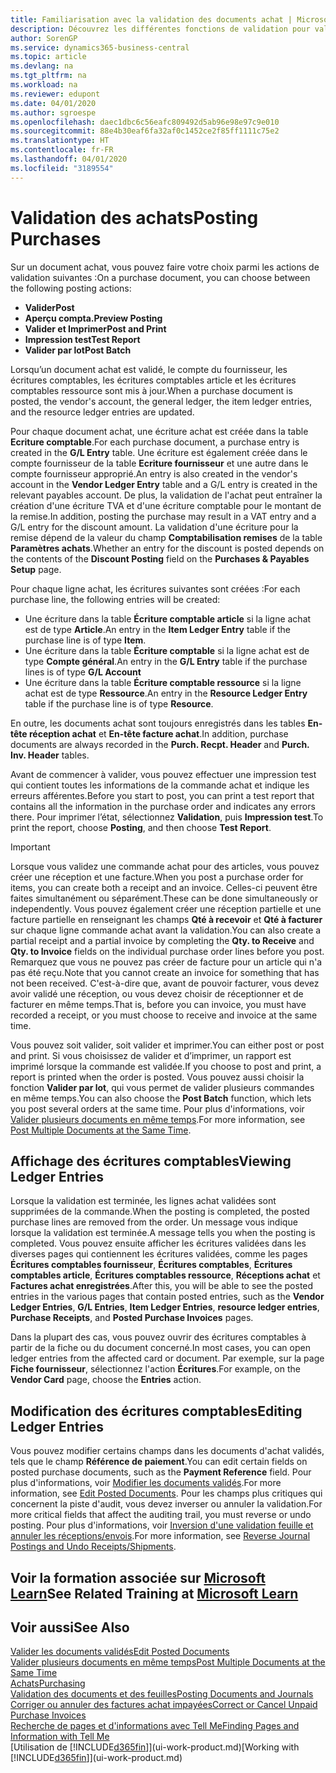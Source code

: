 ```yaml
---
title: Familiarisation avec la validation des documents achat | Microsoft Docs
description: Découvrez les différentes fonctions de validation pour valider les documents achat et comment mettre à jour les documents validés.
author: SorenGP
ms.service: dynamics365-business-central
ms.topic: article
ms.devlang: na
ms.tgt_pltfrm: na
ms.workload: na
ms.reviewer: edupont
ms.date: 04/01/2020
ms.author: sgroespe
ms.openlocfilehash: daec1dbc6c56eafc809492d5ab96e98e97c9e010
ms.sourcegitcommit: 88e4b30eaf6fa32af0c1452ce2f85ff1111c75e2
ms.translationtype: HT
ms.contentlocale: fr-FR
ms.lasthandoff: 04/01/2020
ms.locfileid: "3189554"
---
```

# <a name="posting-purchases"></a><span data-ttu-id="0be80-103">Validation des achats</span><span class="sxs-lookup"><span data-stu-id="0be80-103">Posting Purchases</span></span>
<span data-ttu-id="0be80-104">Sur un document achat, vous pouvez faire votre choix parmi les actions de validation suivantes :</span><span class="sxs-lookup"><span data-stu-id="0be80-104">On a purchase document, you can choose between the following posting actions:</span></span>

* <span data-ttu-id="0be80-105">**Valider**</span><span class="sxs-lookup"><span data-stu-id="0be80-105">**Post**</span></span>
* <span data-ttu-id="0be80-106">**Aperçu compta.**</span><span class="sxs-lookup"><span data-stu-id="0be80-106">**Preview Posting**</span></span>
* <span data-ttu-id="0be80-107">**Valider et Imprimer**</span><span class="sxs-lookup"><span data-stu-id="0be80-107">**Post and Print**</span></span>
* <span data-ttu-id="0be80-108">**Impression test**</span><span class="sxs-lookup"><span data-stu-id="0be80-108">**Test Report**</span></span>
* <span data-ttu-id="0be80-109">**Valider par lot**</span><span class="sxs-lookup"><span data-stu-id="0be80-109">**Post Batch**</span></span>

<span data-ttu-id="0be80-110">Lorsqu’un document achat est validé, le compte du fournisseur, les écritures comptables, les écritures comptables article et les écritures comptables ressource sont mis à jour.</span><span class="sxs-lookup"><span data-stu-id="0be80-110">When a purchase document is posted, the vendor's account, the general ledger, the item ledger entries, and the resource ledger entries  are updated.</span></span>

<span data-ttu-id="0be80-111">Pour chaque document achat, une écriture achat est créée dans la table **Ecriture comptable**.</span><span class="sxs-lookup"><span data-stu-id="0be80-111">For each purchase document, a purchase entry is created in the **G/L Entry** table.</span></span> <span data-ttu-id="0be80-112">Une écriture est également créée dans le compte fournisseur de la table **Ecriture fournisseur** et une autre dans le compte fournisseur approprié.</span><span class="sxs-lookup"><span data-stu-id="0be80-112">An entry is also created in the vendor's account in the **Vendor Ledger Entry** table and a G/L entry is created in the relevant payables account.</span></span> <span data-ttu-id="0be80-113">De plus, la validation de l'achat peut entraîner la création d'une écriture TVA et d'une écriture comptable pour le montant de la remise.</span><span class="sxs-lookup"><span data-stu-id="0be80-113">In addition, posting the purchase may result in a VAT entry and a G/L entry for the discount amount.</span></span> <span data-ttu-id="0be80-114">La validation d'une écriture pour la remise dépend de la valeur du champ **Comptabilisation remises** de la table **Paramètres achats**.</span><span class="sxs-lookup"><span data-stu-id="0be80-114">Whether an entry for the discount is posted depends on the contents of the **Discount Posting** field on the **Purchases & Payables Setup** page.</span></span>

<span data-ttu-id="0be80-115">Pour chaque ligne achat, les écritures suivantes sont créées :</span><span class="sxs-lookup"><span data-stu-id="0be80-115">For each purchase line, the following entries will be created:</span></span>
- <span data-ttu-id="0be80-116">Une écriture dans la table **Écriture comptable article** si la ligne achat est de type **Article**.</span><span class="sxs-lookup"><span data-stu-id="0be80-116">An entry in the **Item Ledger Entry** table if the purchase line is of type **Item**.</span></span>
- <span data-ttu-id="0be80-117">Une écriture dans la table **Écriture comptable** si la ligne achat est de type **Compte général**.</span><span class="sxs-lookup"><span data-stu-id="0be80-117">An entry in the **G/L Entry** table if the purchase lines is of type **G/L Account**</span></span>
- <span data-ttu-id="0be80-118">Une écriture dans la table **Écriture comptable ressource** si la ligne achat est de type **Ressource**.</span><span class="sxs-lookup"><span data-stu-id="0be80-118">An entry in the **Resource Ledger Entry** table if the purchase line is of type **Resource**.</span></span>

<span data-ttu-id="0be80-119">En outre, les documents achat sont toujours enregistrés dans les tables **En-tête réception achat** et **En-tête facture achat**.</span><span class="sxs-lookup"><span data-stu-id="0be80-119">In addition, purchase documents are always recorded in the **Purch. Recpt. Header** and **Purch. Inv. Header** tables.</span></span>

<span data-ttu-id="0be80-120">Avant de commencer à valider, vous pouvez effectuer une impression test qui contient toutes les informations de la commande achat et indique les erreurs afférentes.</span><span class="sxs-lookup"><span data-stu-id="0be80-120">Before you start to post, you can print a test report that contains all the information in the purchase order and indicates any errors there.</span></span> <span data-ttu-id="0be80-121">Pour imprimer l’état, sélectionnez **Validation**, puis **Impression test**.</span><span class="sxs-lookup"><span data-stu-id="0be80-121">To print the report, choose **Posting**, and then choose **Test Report**.</span></span>

> [!IMPORTANT]  
>   <span data-ttu-id="0be80-122">Lorsque vous validez une commande achat pour des articles, vous pouvez créer une réception et une facture.</span><span class="sxs-lookup"><span data-stu-id="0be80-122">When you post a purchase order for items, you can create both a receipt and an invoice.</span></span> <span data-ttu-id="0be80-123">Celles-ci peuvent être faites simultanément ou séparément.</span><span class="sxs-lookup"><span data-stu-id="0be80-123">These can be done simultaneously or independently.</span></span> <span data-ttu-id="0be80-124">Vous pouvez également créer une réception partielle et une facture partielle en renseignant les champs **Qté à recevoir** et **Qté à facturer** sur chaque ligne commande achat avant la validation.</span><span class="sxs-lookup"><span data-stu-id="0be80-124">You can also create a partial receipt and a partial invoice by completing the **Qty. to Receive** and **Qty. to Invoice** fields on the individual purchase order lines before you post.</span></span> <span data-ttu-id="0be80-125">Remarquez que vous ne pouvez pas créer de facture pour un article qui n'a pas été reçu.</span><span class="sxs-lookup"><span data-stu-id="0be80-125">Note that you cannot create an invoice for something that has not been received.</span></span> <span data-ttu-id="0be80-126">C'est-à-dire que, avant de pouvoir facturer, vous devez avoir validé une réception, ou vous devez choisir de réceptionner et de facturer en même temps.</span><span class="sxs-lookup"><span data-stu-id="0be80-126">That is, before you can invoice, you must have recorded a receipt, or you must choose to receive and invoice at the same time.</span></span>

<span data-ttu-id="0be80-127">Vous pouvez soit valider, soit valider et imprimer.</span><span class="sxs-lookup"><span data-stu-id="0be80-127">You can either post or post and print.</span></span> <span data-ttu-id="0be80-128">Si vous choisissez de valider et d’imprimer, un rapport est imprimé lorsque la commande est validée.</span><span class="sxs-lookup"><span data-stu-id="0be80-128">If you choose to post and print, a report is printed when the order is posted.</span></span> <span data-ttu-id="0be80-129">Vous pouvez aussi choisir la fonction **Valider par lot**, qui vous permet de valider plusieurs commandes en même temps.</span><span class="sxs-lookup"><span data-stu-id="0be80-129">You can also choose the **Post Batch** function, which lets you post several orders at the same time.</span></span> <span data-ttu-id="0be80-130">Pour plus d'informations, voir [Valider plusieurs documents en même temps](ui-batch-posting.md).</span><span class="sxs-lookup"><span data-stu-id="0be80-130">For more information, see [Post Multiple Documents at the Same Time](ui-batch-posting.md).</span></span>

## <a name="viewing-ledger-entries"></a><span data-ttu-id="0be80-131">Affichage des écritures comptables</span><span class="sxs-lookup"><span data-stu-id="0be80-131">Viewing Ledger Entries</span></span>
<span data-ttu-id="0be80-132">Lorsque la validation est terminée, les lignes achat validées sont supprimées de la commande.</span><span class="sxs-lookup"><span data-stu-id="0be80-132">When the posting is completed, the posted purchase lines are removed from the order.</span></span> <span data-ttu-id="0be80-133">Un message vous indique lorsque la validation est terminée.</span><span class="sxs-lookup"><span data-stu-id="0be80-133">A message tells you when the posting is completed.</span></span> <span data-ttu-id="0be80-134">Vous pouvez ensuite afficher les écritures validées dans les diverses pages qui contiennent les écritures validées, comme les pages **Écritures comptables fournisseur**, **Écritures comptables**, **Écritures comptables article**, **Écritures comptables ressource**, **Réceptions achat** et **Factures achat enregistrées**.</span><span class="sxs-lookup"><span data-stu-id="0be80-134">After this, you will be able to see the posted entries in the various pages that contain posted entries, such as the **Vendor Ledger Entries**, **G/L Entries**, **Item Ledger Entries**, **resource ledger entries**, **Purchase Receipts**, and **Posted Purchase Invoices** pages.</span></span>

<span data-ttu-id="0be80-135">Dans la plupart des cas, vous pouvez ouvrir des écritures comptables à partir de la fiche ou du document concerné.</span><span class="sxs-lookup"><span data-stu-id="0be80-135">In most cases, you can open ledger entries from the affected card or document.</span></span> <span data-ttu-id="0be80-136">Par exemple, sur la page **Fiche fournisseur**, sélectionnez l'action **Écritures**.</span><span class="sxs-lookup"><span data-stu-id="0be80-136">For example, on the **Vendor Card** page, choose the **Entries** action.</span></span>

## <a name="editing-ledger-entries"></a><span data-ttu-id="0be80-137">Modification des écritures comptables</span><span class="sxs-lookup"><span data-stu-id="0be80-137">Editing Ledger Entries</span></span>
<span data-ttu-id="0be80-138">Vous pouvez modifier certains champs dans les documents d'achat validés, tels que le champ **Référence de paiement**.</span><span class="sxs-lookup"><span data-stu-id="0be80-138">You can edit certain fields on posted purchase documents, such as the **Payment Reference** field.</span></span> <span data-ttu-id="0be80-139">Pour plus d'informations, voir [Modifier les documents validés](across-edit-posted-document.md).</span><span class="sxs-lookup"><span data-stu-id="0be80-139">For more information, see [Edit Posted Documents](across-edit-posted-document.md).</span></span> <span data-ttu-id="0be80-140">Pour les champs plus critiques qui concernent la piste d'audit, vous devez inverser ou annuler la validation.</span><span class="sxs-lookup"><span data-stu-id="0be80-140">For more critical fields that affect the auditing trail, you must reverse or undo posting.</span></span> <span data-ttu-id="0be80-141">Pour plus d'informations, voir [Inversion d'une validation feuille et annuler les réceptions/envois](finance-how-reverse-journal-posting.md).</span><span class="sxs-lookup"><span data-stu-id="0be80-141">For more information, see [Reverse Journal Postings and Undo Receipts/Shipments](finance-how-reverse-journal-posting.md).</span></span>

## <a name="see-related-training-at-microsoft-learn"></a><span data-ttu-id="0be80-142">Voir la formation associée sur [Microsoft Learn](/learn/modules/receive-invoice-dynamics-d365-business-central/index)</span><span class="sxs-lookup"><span data-stu-id="0be80-142">See Related Training at [Microsoft Learn](/learn/modules/receive-invoice-dynamics-d365-business-central/index)</span></span>

## <a name="see-also"></a><span data-ttu-id="0be80-143">Voir aussi</span><span class="sxs-lookup"><span data-stu-id="0be80-143">See Also</span></span>
[<span data-ttu-id="0be80-144">Valider les documents validés</span><span class="sxs-lookup"><span data-stu-id="0be80-144">Edit Posted Documents</span></span>](across-edit-posted-document.md)  
[<span data-ttu-id="0be80-145">Valider plusieurs documents en même temps</span><span class="sxs-lookup"><span data-stu-id="0be80-145">Post Multiple Documents at the Same Time</span></span>](ui-batch-posting.md)  
[<span data-ttu-id="0be80-146">Achats</span><span class="sxs-lookup"><span data-stu-id="0be80-146">Purchasing</span></span>](purchasing-manage-purchasing.md)  
[<span data-ttu-id="0be80-147">Validation des documents et des feuilles</span><span class="sxs-lookup"><span data-stu-id="0be80-147">Posting Documents and Journals</span></span>](ui-post-documents-journals.md)  
[<span data-ttu-id="0be80-148">Corriger ou annuler des factures achat impayées</span><span class="sxs-lookup"><span data-stu-id="0be80-148">Correct or Cancel Unpaid Purchase Invoices</span></span>](purchasing-how-correct-cancel-unpaid-purchase-invoices.md)  
[<span data-ttu-id="0be80-149">Recherche de pages et d'informations avec Tell Me</span><span class="sxs-lookup"><span data-stu-id="0be80-149">Finding Pages and Information with Tell Me</span></span>](ui-search.md)  
<span data-ttu-id="0be80-150">[Utilisation de [!INCLUDE[d365fin](includes/d365fin_md.md)]](ui-work-product.md)</span><span class="sxs-lookup"><span data-stu-id="0be80-150">[Working with [!INCLUDE[d365fin](includes/d365fin_md.md)]](ui-work-product.md)</span></span>
